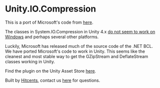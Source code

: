 # Unity.IO.Compression
This is a port of Microsoft's code from [here](https://github.com/Microsoft/referencesource/tree/master/System/sys/system/IO/compression).

The classes in System.IO.Compression in Unity 4.x [do not seem to work on Windows](http://answers.unity3d.com/questions/692250/gzipstream-and-deflatestream-give-entrypointnotfou.html) and perhaps several other platforms. 

Luckily, Microsoft has released much of the source code of the .NET BCL. We have ported Microsoft's code to work in Unity. This seems like the cleanest and most stable way to get the GZipStream and DeflateStream classes working in Unity. 

Find the plugin on the Unity Asset Store [here](https://www.assetstore.unity3d.com/#!/content/31902). 

Built by [Hitcents](http://hitcents.com/), contact us [here](http://hitcents.com/contact) for questions.
